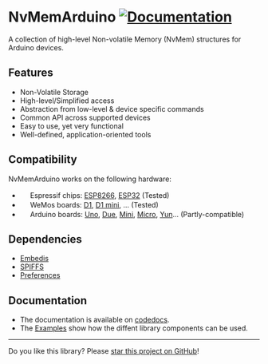 # NvMemArduino    [![Documentation](https://codedocs.xyz/sglvladi/NvMemArduino.svg)](https://codedocs.xyz/sglvladi/NvMemArduino/)

A collection of high-level Non-volatile Memory (NvMem) structures for Arduino devices.

## Features

* Non-Volatile Storage
* High-level/Simplified access
* Abstraction from low-level \& device specific commands
* Common API across supported devices
* Easy to use, yet very functional
* Well-defined, application-oriented tools

## Compatibility

NvMemArduino works on the following hardware:

* <img src="http://espressif.com/sites/all/themes/espressif/favicon.ico" height="16" width="16"> Espressif chips: [ESP8266](https://en.wikipedia.org/wiki/ESP8266), [ESP32](https://en.wikipedia.org/wiki/ESP32) (Tested)
* <img src="https://www.wemos.cc/themes/martin-materialize-parallax/assets/favicon.ico" height="16" width="16"> WeMos boards: [D1](https://wiki.wemos.cc/products:d1:d1), [D1 mini](https://wiki.wemos.cc/products:d1:d1_mini),  ... (Tested)
* <img src="https://www.arduino.cc/favicon.ico" height="16" width="16"> Arduino boards: [Uno](https://www.arduino.cc/en/Main/ArduinoBoardUno), [Due](https://www.arduino.cc/en/Main/ArduinoBoardDue), [Mini](https://www.arduino.cc/en/Main/ArduinoBoardMini), [Micro](https://www.arduino.cc/en/Main/ArduinoBoardMicro), [Yun](https://www.arduino.cc/en/Main/ArduinoBoardYun)... (Partly-compatible)


## Dependencies

- [Embedis](https://github.com/thingSoC/embedis)
- [SPIFFS](https://arduino-esp8266.readthedocs.io/en/latest/filesystem.html)
- [Preferences](https://github.com/espressif/arduino-esp32/tree/master/libraries/Preferences)


## Documentation

* The documentation is available on [codedocs](https://codedocs.xyz/sglvladi/NvMemArduino/).
* The [Examples](https://github.com/sglvladi/NvMemArduino/tree/master/examples) show how the diffent library components can be used.

---

Do you like this library? Please [star this project on GitHub](https://github.com/sglvladi/NvMemArduino)!
